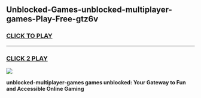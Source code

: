 
## Unblocked-Games-unblocked-multiplayer-games-Play-Free-gtz6v
<h3>
<a href="https://premium76.site?title=unblocked-multiplayer-games&ref=17A">CLICK TO PLAY</a></h3>
<hr>

<h3>
<a href="https://premium76.site?title=unblocked-multiplayer-games&ref=17A">CLICK 2 PLAY</a>
  
</h3>

<a href="https://premium76.site?title=unblocked-multiplayer-games&ref=17A"><img src="https://clearcache.store/games.png"></a>


**unblocked-multiplayer-games games unblocked: Your Gateway to Fun and Accessible Online Gaming**
